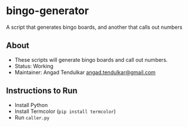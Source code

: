 # bingo-generator
 A script that generates bingo boards, and another that calls out numbers

## About

* These scripts will generate bingo boards and call out numbers.
* Status: Working
* Maintainer: Angad Tendulkar <angad.tendulkar@gmail.com>

## Instructions to Run

* Install Python
* Install Termcolor (`pip install termcolor`)
* Run `caller.py`